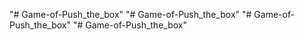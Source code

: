 "# Game-of-Push_the_box" 
"# Game-of-Push_the_box" 
"# Game-of-Push_the_box" 
"# Game-of-Push_the_box" 
